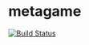# metagame
[![Build Status](https://travis-ci.org/returnString/metagame.svg?branch=master)](https://travis-ci.org/returnString/metagame)
